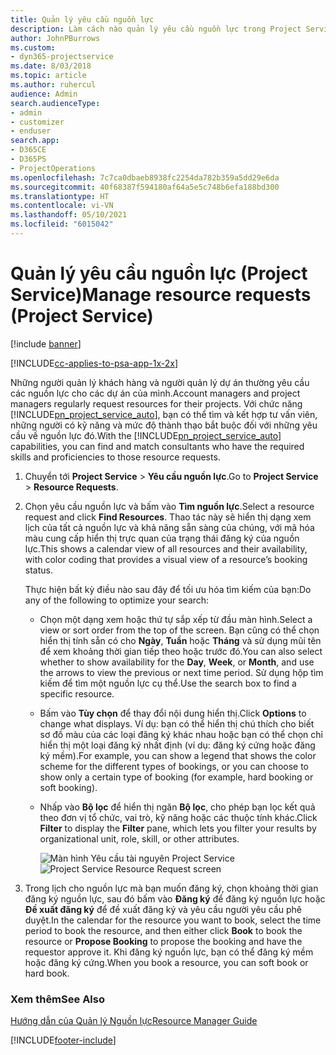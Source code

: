 ```yaml
---
title: Quản lý yêu cầu nguồn lực
description: Làm cách nào quản lý yêu cầu nguồn lực trong Project Service
author: JohnPBurrows
ms.custom:
- dyn365-projectservice
ms.date: 8/03/2018
ms.topic: article
ms.author: ruhercul
audience: Admin
search.audienceType:
- admin
- customizer
- enduser
search.app:
- D365CE
- D365PS
- ProjectOperations
ms.openlocfilehash: 7c7ca0dbaeb8938fc2254da782b359a5dd29e6da
ms.sourcegitcommit: 40f68387f594180af64a5e5c748b6efa188bd300
ms.translationtype: HT
ms.contentlocale: vi-VN
ms.lasthandoff: 05/10/2021
ms.locfileid: "6015042"
---
```

# <a name="manage-resource-requests-project-service"></a><span data-ttu-id="a38e3-103">Quản lý yêu cầu nguồn lực (Project Service)</span><span class="sxs-lookup"><span data-stu-id="a38e3-103">Manage resource requests (Project Service)</span></span>

[!include [banner](../includes/psa-now-project-operations.md)]

[!INCLUDE[cc-applies-to-psa-app-1x-2x](../includes/cc-applies-to-psa-app-1x-2x.md)]

<span data-ttu-id="a38e3-104">Những người quản lý khách hàng và người quản lý dự án thường yêu cầu các nguồn lực cho các dự án của mình.</span><span class="sxs-lookup"><span data-stu-id="a38e3-104">Account managers and project managers regularly request resources for their projects.</span></span> <span data-ttu-id="a38e3-105">Với chức năng [!INCLUDE[pn_project_service_auto](../includes/pn-project-service-auto.md)], bạn có thể tìm và kết hợp tư vấn viên, những người có kỹ năng và mức độ thành thạo bắt buộc đối với những yêu cầu về nguồn lực đó.</span><span class="sxs-lookup"><span data-stu-id="a38e3-105">With the [!INCLUDE[pn_project_service_auto](../includes/pn-project-service-auto.md)] capabilities, you can find and match consultants who have the required skills and proficiencies to those resource requests.</span></span>  
  
1. <span data-ttu-id="a38e3-106">Chuyển tới **Project Service** > **Yêu cầu nguồn lực**.</span><span class="sxs-lookup"><span data-stu-id="a38e3-106">Go to **Project Service** > **Resource Requests**.</span></span>  
  
2. <span data-ttu-id="a38e3-107">Chọn yêu cầu nguồn lực và bấm vào **Tìm nguồn lực**.</span><span class="sxs-lookup"><span data-stu-id="a38e3-107">Select a resource request and click **Find Resources**.</span></span> <span data-ttu-id="a38e3-108">Thao tác này sẽ hiển thị dạng xem lịch của tất cả nguồn lực và khả năng sẵn sàng của chúng, với mã hóa màu cung cấp hiển thị trực quan của trạng thái đăng ký của nguồn lực.</span><span class="sxs-lookup"><span data-stu-id="a38e3-108">This shows a calendar view of all resources and their availability, with color coding that provides a visual view of a resource’s booking status.</span></span>  
  
    <span data-ttu-id="a38e3-109">Thực hiện bất kỳ điều nào sau đây để tối ưu hóa tìm kiếm của bạn:</span><span class="sxs-lookup"><span data-stu-id="a38e3-109">Do any of the following to optimize your search:</span></span>  
  
   -   <span data-ttu-id="a38e3-110">Chọn một dạng xem hoặc thứ tự sắp xếp từ đầu màn hình.</span><span class="sxs-lookup"><span data-stu-id="a38e3-110">Select a view or sort order from the top of the screen.</span></span> <span data-ttu-id="a38e3-111">Bạn cũng có thể chọn hiển thị tính sẵn có cho **Ngày**, **Tuần** hoặc **Tháng** và sử dụng mũi tên để xem khoảng thời gian tiếp theo hoặc trước đó.</span><span class="sxs-lookup"><span data-stu-id="a38e3-111">You can also select whether to show availability for the **Day**, **Week**, or **Month**, and use the arrows to view the previous or next time period.</span></span> <span data-ttu-id="a38e3-112">Sử dụng hộp tìm kiếm để tìm một nguồn lực cụ thể.</span><span class="sxs-lookup"><span data-stu-id="a38e3-112">Use the search box to find a specific resource.</span></span>  
  
   -   <span data-ttu-id="a38e3-113">Bấm vào **Tùy chọn** để thay đổi nội dung hiển thị.</span><span class="sxs-lookup"><span data-stu-id="a38e3-113">Click **Options** to change what displays.</span></span> <span data-ttu-id="a38e3-114">Ví dụ: bạn có thể hiển thị chú thích cho biết sơ đồ màu của các loại đăng ký khác nhau hoặc bạn có thể chọn chỉ hiển thị một loại đăng ký nhất định (ví dụ: đăng ký cứng hoặc đăng ký mềm).</span><span class="sxs-lookup"><span data-stu-id="a38e3-114">For example, you can show a legend that shows the color scheme for the different types of bookings, or you can choose to show only a certain type of booking (for example, hard booking or soft booking).</span></span>  
  
   -   <span data-ttu-id="a38e3-115">Nhấp vào **Bộ lọc** để hiển thị ngăn **Bộ lọc**, cho phép bạn lọc kết quả theo đơn vị tổ chức, vai trò, kỹ năng hoặc các thuộc tính khác.</span><span class="sxs-lookup"><span data-stu-id="a38e3-115">Click **Filter** to display the **Filter** pane, which lets you filter your results by organizational unit, role, skill, or other attributes.</span></span>  
  
       <span data-ttu-id="a38e3-116">![Màn hình Yêu cầu tài nguyên Project Service](../psa/media/project-service-resource-request-screen.png "Màn hình Yêu cầu tài nguyên Project Service")</span><span class="sxs-lookup"><span data-stu-id="a38e3-116">![Project Service Resource Request screen](../psa/media/project-service-resource-request-screen.png "Project Service Resource Request screen")</span></span>  
  
3. <span data-ttu-id="a38e3-117">Trong lịch cho nguồn lực mà bạn muốn đăng ký, chọn khoảng thời gian đăng ký nguồn lực, sau đó bấm vào **Đăng ký** để đăng ký nguồn lực hoặc **Đề xuất đăng ký** để đề xuất đăng ký và yêu cầu người yêu cầu phê duyệt.</span><span class="sxs-lookup"><span data-stu-id="a38e3-117">In the calendar for the resource you want to book, select the time period to book the resource, and then either click **Book** to book the resource or **Propose Booking** to propose the booking and have the requestor approve it.</span></span> <span data-ttu-id="a38e3-118">Khi đăng ký nguồn lực, bạn có thể đăng ký mềm hoặc đăng ký cứng.</span><span class="sxs-lookup"><span data-stu-id="a38e3-118">When you book a resource, you can soft book or hard book.</span></span>  
  
### <a name="see-also"></a><span data-ttu-id="a38e3-119">Xem thêm</span><span class="sxs-lookup"><span data-stu-id="a38e3-119">See Also</span></span>  
 [<span data-ttu-id="a38e3-120">Hướng dẫn của Quản lý Nguồn lực</span><span class="sxs-lookup"><span data-stu-id="a38e3-120">Resource Manager Guide</span></span>](../psa/resource-manager-guide.md)


[!INCLUDE[footer-include](../includes/footer-banner.md)]